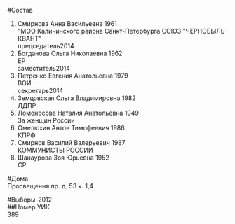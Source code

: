 #Состав  
1. Смирнова Анна Васильевна 1961  
    "МОО Калининского района Санкт-Петербурга СОЮЗ "ЧЕРНОБЫЛЬ- КВАНТ"  
    председатель2014  
2. Богданова Ольга Николаевна 1962  
    ЕР  
    заместитель2014  
3. Петренко Евгения Анатольевна 1979  
    ВОИ  
    секретарь2014  
4. Земцовская Ольга Владимировна 1982  
    ЛДПР  
5. Ломоносова Наталия Анатольевна 1949  
    За женщин России  
6. Омелюхин Антон Тимофеевич 1986  
    КПРФ  
7. Смирнов Василий Валерьевич 1987  
    КОММУНИСТЫ РОССИИ  
8. Шанаурова Зоя Юрьевна 1952  
    СР  
  
#Дома  
Просвещения пр. д. 53 к. 1,4  
  
#Выборы-2012  
##Номер УИК  
389  
